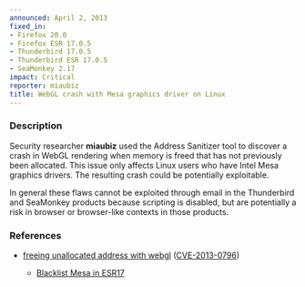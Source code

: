 ```yaml
---
announced: April 2, 2013
fixed_in:
- Firefox 20.0
- Firefox ESR 17.0.5
- Thunderbird 17.0.5
- Thunderbird ESR 17.0.5
- SeaMonkey 2.17
impact: Critical
reporter: miaubiz
title: WebGL crash with Mesa graphics driver on Linux
---
```


<h3>Description</h3>

<p>Security researcher <strong>miaubiz</strong> used the Address Sanitizer tool
to discover a crash in WebGL rendering when memory is freed that has not
previously been allocated. This issue only affects Linux users who have Intel
Mesa graphics drivers. The resulting crash could be potentially exploitable.
</p>

<p class="note">In general these flaws cannot be exploited through email in the
Thunderbird and SeaMonkey products because scripting is disabled, but are
potentially a risk in browser or browser-like contexts in those products.</p>


<h3>References</h3>

<ul>
  <li><a href="https://bugzilla.mozilla.org/show_bug.cgi?id=827106">
       freeing unallocated address with webgl</a> (<a href="http://cve.mitre.org/cgi-bin/cvename.cgi?name=CVE-2013-0796" class="ex-ref">CVE-2013-0796</a>)</li>
         <ul><li><a href="https://bugzilla.mozilla.org/show_bug.cgi?id=838413">
       Blacklist Mesa in ESR17</a></li></ul>
</ul>



